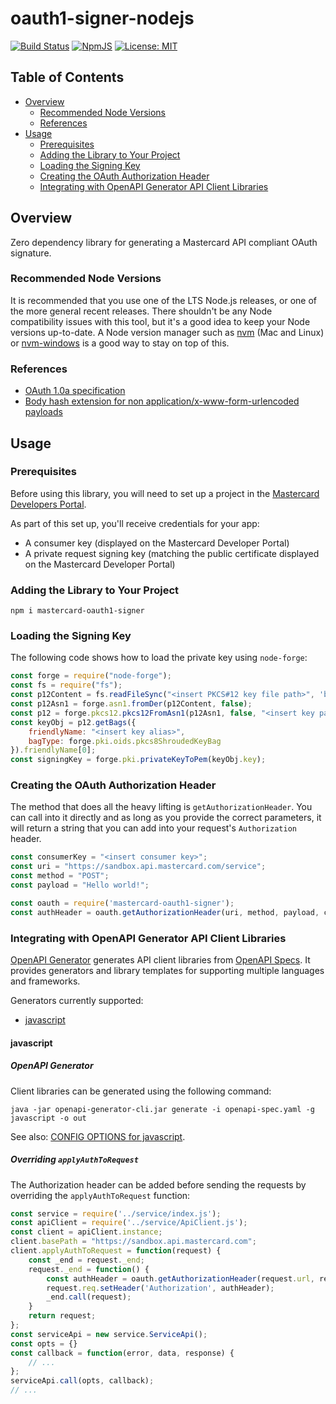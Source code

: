 # oauth1-signer-nodejs

[![Build Status](https://travis-ci.org/Mastercard/oauth1-signer-nodejs.svg?branch=master)](https://travis-ci.org/Mastercard/oauth1-signer-nodejs)
[![NpmJS](https://img.shields.io/npm/v/mastercard-oauth1-signer.svg)](https://www.npmjs.com/package/mastercard-oauth1-signer)
[![License: MIT](https://img.shields.io/badge/license-MIT-yellow.svg)](https://github.com/Mastercard/oauth1-signer-nodejs/blob/master/LICENSE)


## Table of Contents
- [Overview](#overview)
  * [Recommended Node Versions](#recommended-node-versions)
  * [References](#references)
- [Usage](#usage)
  * [Prerequisites](#prerequisites)
  * [Adding the Library to Your Project](#adding-the-library-to-your-project)
  * [Loading the Signing Key](#loading-the-signing-key)  
  * [Creating the OAuth Authorization Header](#creating-the-oauth-authorization-header)
  * [Integrating with OpenAPI Generator API Client Libraries](#integrating-with-openapi-generator-api-client-libraries)
  
## Overview <a name="overview"></a>
Zero dependency library for generating a Mastercard API compliant OAuth signature.

### Recommended Node Versions <a name="recommended-node-versions"></a>
It is recommended that you use one of the LTS Node.js releases, or one of the more general recent releases.
There shouldn't be any Node compatibility issues with this tool, but it's a good idea to keep your
Node versions up-to-date.  A Node version manager such as [nvm](https://github.com/creationix/nvm)
(Mac and Linux) or [nvm-windows](https://github.com/coreybutler/nvm-windows) is a good way to stay on
top of this.

### References <a name="references"></a>
* [OAuth 1.0a specification](https://tools.ietf.org/html/rfc5849)
* [Body hash extension for non application/x-www-form-urlencoded payloads](https://tools.ietf.org/id/draft-eaton-oauth-bodyhash-00.html)

## Usage <a name="usage"></a>
### Prerequisites <a name="prerequisites"></a>
Before using this library, you will need to set up a project in the [Mastercard Developers Portal](https://developer.mastercard.com). 

As part of this set up, you'll receive credentials for your app:
* A consumer key (displayed on the Mastercard Developer Portal)
* A private request signing key (matching the public certificate displayed on the Mastercard Developer Portal)

### Adding the Library to Your Project <a name="adding-the-library-to-your-project"></a>

```shell
npm i mastercard-oauth1-signer
```

### Loading the Signing Key <a name="loading-the-signing-key"></a>

The following code shows how to load the private key using `node-forge`:

```javascript
const forge = require("node-forge");
const fs = require("fs");
const p12Content = fs.readFileSync("<insert PKCS#12 key file path>", 'binary');
const p12Asn1 = forge.asn1.fromDer(p12Content, false);
const p12 = forge.pkcs12.pkcs12FromAsn1(p12Asn1, false, "<insert key password>");
const keyObj = p12.getBags({
    friendlyName: "<insert key alias>",
    bagType: forge.pki.oids.pkcs8ShroudedKeyBag
}).friendlyName[0];
const signingKey = forge.pki.privateKeyToPem(keyObj.key);
```

### Creating the OAuth Authorization Header <a name="creating-the-oauth-authorization-header"></a>
The method that does all the heavy lifting is `getAuthorizationHeader`. You can call into it directly and as long as you provide the correct parameters, it will return a string that you can add into your request's `Authorization` header.

```javascript
const consumerKey = "<insert consumer key>";
const uri = "https://sandbox.api.mastercard.com/service";
const method = "POST";
const payload = "Hello world!";

const oauth = require('mastercard-oauth1-signer');
const authHeader = oauth.getAuthorizationHeader(uri, method, payload, consumerKey, signingKey);
```

### Integrating with OpenAPI Generator API Client Libraries <a name="integrating-with-openapi-generator-api-client-libraries"></a>

[OpenAPI Generator](https://github.com/OpenAPITools/openapi-generator) generates API client libraries from [OpenAPI Specs](https://github.com/OAI/OpenAPI-Specification). 
It provides generators and library templates for supporting multiple languages and frameworks.

Generators currently supported:
+ [javascript](#javascript)

#### javascript <a name="javascript"></a>

##### OpenAPI Generator

Client libraries can be generated using the following command:
```shell
java -jar openapi-generator-cli.jar generate -i openapi-spec.yaml -g javascript -o out
```
See also: [CONFIG OPTIONS for javascript](https://github.com/OpenAPITools/openapi-generator/blob/master/docs/generators/javascript.md).

##### Overriding `applyAuthToRequest`

The Authorization header can be added before sending the requests by overriding the `applyAuthToRequest` function: 

```javascript
const service = require('../service/index.js');
const apiClient = require('../service/ApiClient.js');
const client = apiClient.instance;
client.basePath = "https://sandbox.api.mastercard.com";
client.applyAuthToRequest = function(request) {
    const _end = request._end;
    request._end = function() {
        const authHeader = oauth.getAuthorizationHeader(request.url, request.method, request._data, consumerKey, signingKey);
        request.req.setHeader('Authorization', authHeader);
        _end.call(request);
    }
    return request;
};
const serviceApi = new service.ServiceApi();
const opts = {}
const callback = function(error, data, response) {
    // ...
};
serviceApi.call(opts, callback);
// ...
```

